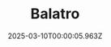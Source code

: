 ---
title: "Balatro"
id: 2379780
date: 2025-03-10T00:00:05.963Z
link: games/steam/recent/balatro
image: http://media.steampowered.com/steamcommunity/public/images/apps/2379780/b6018068070ab0e23561694c11f7950dd6f4c752.jpg
playtime_2weeks: 862
playtime_forever: 7626
playtime_windows_forever: 0
playtime_mac_forever: 192
playtime_linux_forever: 7434
playtime_deck_forever: 7434
---
